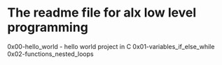 # The readme file for alx low level programming
0x00-hello_world - hello world project in C
0x01-variables_if_else_while
0x02-functions_nested_loops
